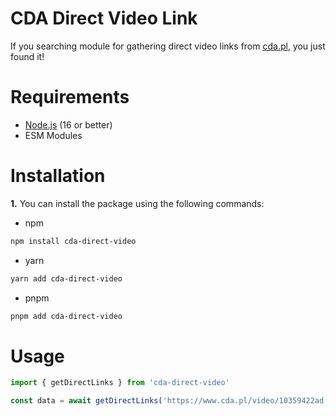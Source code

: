 # CDA Direct Video Link

If you searching module for gathering direct video links from [cda.pl][cda], you just found it!

# Requirements
* [Node.js][nodejs] (16 or better)
* ESM Modules
  
# Installation
**1.** You can install the package using the following commands:
* npm
```sh
npm install cda-direct-video
```
* yarn
```sh
yarn add cda-direct-video
```
* pnpm
```sh
pnpm add cda-direct-video
```

# Usage

```js
import { getDirectLinks } from 'cda-direct-video'

const data = await getDirectLinks('https://www.cda.pl/video/10359422ad')
```

[cda]: https://www.cda.pl
[nodejs]: https://nodejs.org/